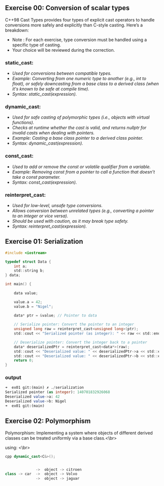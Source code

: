 ## Exercise 00: Conversion of scalar types

C++98 Cast Types provides four types of explicit cast operators to handle conversions more safely and explicitly than C-style casting. Here’s a breakdown:</br>
- Note : For each exercise, type conversion must be handled using a specific type of casting.
- Your choice will be reviewed during the correction.

### static_cast: </br>
- *Used for conversions between compatible types.*</br>
- *Example: Converting from one numeric type to another (e.g., int to float), or safely downcasting from a base class to a derived class (when it's known to be safe at compile time).*</br>
- *Syntax: static_cast<type>(expression).*</br>

### dynamic_cast: </br>
- *Used for safe casting of polymorphic types (i.e., objects with virtual functions).*</br>
- *Checks at runtime whether the cast is valid, and returns nullptr for invalid casts when dealing with pointers.* </br>
- *Example: Casting a base class pointer to a derived class pointer.* </br>
- *Syntax: dynamic_cast<type>(expression).* </br>

### const_cast:
- *Used to add or remove the const or volatile qualifier from a variable.* </br>
- *Example: Removing const from a pointer to call a function that doesn’t take a const parameter.* </br>
- *Syntax: const_cast<type>(expression).* </br>

### reinterpret_cast:
- *Used for low-level, unsafe type conversions.* </br>
- *Allows conversion between unrelated types (e.g., converting a pointer to an integer or vice versa).* </br>
- *Should be used with caution, as it may break type safety.* </br>
- *Syntax: reinterpret_cast<type>(expression).* </br>


## Exercise 01: Serialization
```c
#include <iostream>

typedef struct Data {
    int a;
    std::string b;
} data;

int main() {
    
    data value;

    value.a = 42;
    value.b = "Nigel";
    
    data* ptr = &value; // Pointer to data

    // Serialize pointer: Convert the pointer to an integer
    unsigned long raw = reinterpret_cast<unsigned long>(ptr);
    std::cout << "Serialized pointer (as integer): " << raw << std::endl;

    // Deserialize pointer: Convert the integer back to a pointer
    data* deserializedPtr = reinterpret_cast<data*>(raw);
    std::cout << "Deserialized value: " << deserializedPtr->a << std::endl;
    std::cout << "Deserialized value: " << deserializedPtr->b << std::endl;
    return 0;
}
```
### output
```sql
➜  ex01 git:(main) ✗ ./serialization
Serialized pointer (as integer): 140701832926068
Deserialized value->a: 42
Deserialized value->b: Nigel
➜  ex01 git:(main)
```


## Exercise 02: Polymorphism

Polymorphism: Implementing a system where objects of different derived classes can be treated uniformly via a base class.<\br>

using: <\br> 

```cpp
cpp dynamic_cast<C&>();
```

```cpp

              ->  object -> citroen
class -> car  ->  object -> Volvo
              ->  object -> jaguar
 ```

